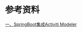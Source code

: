 # 参考资料
[一、SpringBoot集成Activiti Modeler](https://blog.csdn.net/KingBoyWorld/article/details/77503284)